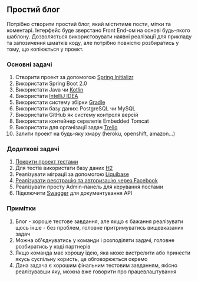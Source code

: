 ## Простий блог

Потрібно створити простий блог, який міститиме пости, мітки та коментарі. Інтерфейс буде зверстано Front End-ом на основі будь-якого шаблону. Дозволяється використовувати наявні реалізації для прикладу та запозичення шматків коду, але потрібно повністю розбиратись у тому, що копіюється у проект.

### Основні задачі
1) Створити проект за допомогою [Spring Initializr](https://start.spring.io/)
2) Використати Spring Boot 2.0
3) Використати Java чи [Kotlin](https://kotlinlang.org/)
4) Використати [IntelliJ IDEA](https://www.jetbrains.com/idea/)
5) Використати систему збірки [Gradle](https://gradle.org/)
6) Використати базу даних: PostgreSQL чи MySQL
7) Використати GitHub як систему контроля версій
8) Використати контейнер сервлетів Embedded Tomcat
9) Використати для організації задач [Trello](https://trello.com/)
10) Залити проект на будь-яку хмару (heroku, openshift, amazon...)

### Додаткові задачі
1) [Покрити проект тестами](https://docs.spring.io/spring/docs/current/spring-framework-reference/testing.html)
2) Для тестів використати базу даних [H2](http://www.h2database.com/html/main.html)
3) Реалізувати міграції за допомогою [Liquibase](http://www.liquibase.org/)
4) [Реалізувати реєстрацію та авторизацію через Facebook](https://docs.spring.io/spring-social-facebook/docs/2.0.3.RELEASE/reference/htmlsingle/)
5) Реалізувати просту Admin-панель для керування постами
6) Підключити [Swagger](https://swagger.io/) для документування API

### Примітки
1) Блог - хороше тестове завдання, але якщо є бажання реалізувати щось інше - без проблем, головне притримуватись вищевказаних задач
2) Можна об'єднуватись у команди і розподіляти задачі, головне розбиратись у коді партнерів
3) Якщо команда має хорошу їдею, яка може вистрелити або принести якусь суспільну користь, це обговорюється окремо
4) Дана задача є хорошим фінальним тестовим завданням, якісно реалізувавши яку, можна вже говорити про працевлаштування
